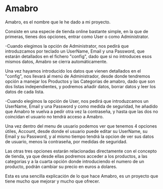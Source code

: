 # Amabro
Amabro, es el nombre que le he dado a mi proyecto.

Consiste en una especie de tienda online bastante simple, en la que de primeras, tienes dos opciones, entrar como User o como Administrator.

-Cuando elegimos la opción de Administrator, nos pedirá que introduzcamos por teclado un UserName, Email y una Password, que estarán detallados en el fichero "config", dado que si no introduces esos mismos datos, Amabro se cierra automáticamente.

Una vez hayamos introducido los datos que vienen detallados en el "config", nos llevará al menú de Administrador, desde donde tendremos opción a manejar los Productos y las Categorias de amabro, dado que son dos listas independientes, y podremos añadir datos, borrar datos y leer los datos de cada lista.


-Cuando elegimos la opción de User, nos pedirá que introduzcamos un UserName, Email y una Password y como medida de seguridad, he añadido que Amabro te vuelva a pedir otra vez la contraseña, y hasta que las dos no coincidan el usuario no tendrá acceso a Amabro.

Una vez dentro del menu de usuario podemos ver que tenemos 4 opciones útiles, Account, desde donde el usuario puede editar su UserName, su Email y su Password, y al mismo tiempo tendrá la opcion de ver sus datos de usuario, menos la contraseña, por medidas de seguridad.

Las otras tres opciones estarán relacionadas directamente con el concepto de tienda, ya que desde ellas podremos acceder a los productos, a las categorias y a la cuarta opción donde introduciendo el numero de un producto, podrán cambiar su precio en euros a dolares.

Esta es una sencilla explicación de lo que hace Amabro, es un proyecto que tiene mucho que mejorar y mucho que ofrecer.


